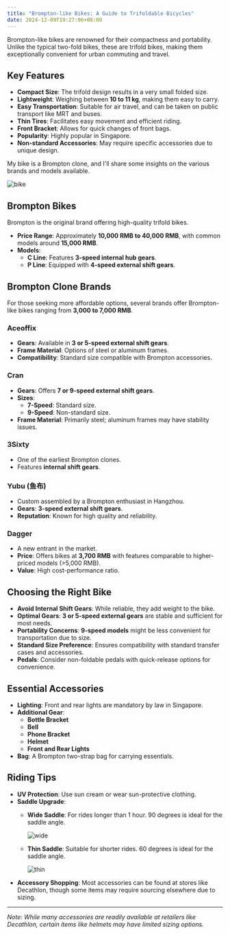 ```yaml
---
title: "Brompton-like Bikes: A Guide to Trifoldable Bicycles"
date: 2024-12-09T19:27:06+08:00
---
```

Brompton-like bikes are renowned for their compactness and portability. Unlike the typical two-fold bikes, these are trifold bikes, making them exceptionally convenient for urban commuting and travel.

## Key Features

- **Compact Size**: The trifold design results in a very small folded size.
- **Lightweight**: Weighing between **10 to 11 kg**, making them easy to carry.
- **Easy Transportation**: Suitable for air travel, and can be taken on public transport like MRT and buses.
- **Thin Tires**: Facilitates easy movement and efficient riding.
- **Front Bracket**: Allows for quick changes of front bags.
- **Popularity**: Highly popular in Singapore.
- **Non-standard Accessories**: May require specific accessories due to unique design.

My bike is a Brompton clone, and I'll share some insights on the various brands and models available.

![bike](/posts/images/20241210_093935_BAD44C59-7EF9-428A-8AA3-C81C46B01A9A.JPG)

## Brompton Bikes

Brompton is the original brand offering high-quality trifold bikes.

- **Price Range**: Approximately **10,000 RMB to 40,000 RMB**, with common models around **15,000 RMB**.
- **Models**:
  - **C Line**: Features **3-speed internal hub gears**.
  - **P Line**: Equipped with **4-speed external shift gears**.

## Brompton Clone Brands

For those seeking more affordable options, several brands offer Brompton-like bikes ranging from **3,000 to 7,000 RMB**.

### Aceoffix

- **Gears**: Available in **3 or 5-speed external shift gears**.
- **Frame Material**: Options of steel or aluminum frames.
- **Compatibility**: Standard size compatible with Brompton accessories.

### Cran

- **Gears**: Offers **7 or 9-speed external shift gears**.
- **Sizes**:
  - **7-Speed**: Standard size.
  - **9-Speed**: Non-standard size.
- **Frame Material**: Primarily steel; aluminum frames may have stability issues.

### 3Sixty

- One of the earliest Brompton clones.
- Features **internal shift gears**.

### Yubu (鱼布)

- Custom assembled by a Brompton enthusiast in Hangzhou.
- **Gears**: **3-speed external shift gears**.
- **Reputation**: Known for high quality and reliability.

### Dagger

- A new entrant in the market.
- **Price**: Offers bikes at **3,700 RMB** with features comparable to higher-priced models (>5,000 RMB).
- **Value**: High cost-performance ratio.

## Choosing the Right Bike

- **Avoid Internal Shift Gears**: While reliable, they add weight to the bike.
- **Optimal Gears**: **3 or 5-speed external gears** are stable and sufficient for most needs.
- **Portability Concerns**: **9-speed models** might be less convenient for transportation due to size.
- **Standard Size Preference**: Ensures compatibility with standard transfer cases and accessories.
- **Pedals**: Consider non-foldable pedals with quick-release options for convenience.

## Essential Accessories

- **Lighting**: Front and rear lights are mandatory by law in Singapore.
- **Additional Gear**:
  - **Bottle Bracket**
  - **Bell**
  - **Phone Bracket**
  - **Helmet**
  - **Front and Rear Lights**
- **Bag**: A Brompton two-strap bag for carrying essentials.

## Riding Tips

- **UV Protection**: Use sun cream or wear sun-protective clothing.
- **Saddle Upgrade**:
  - **Wide Saddle**: For rides longer than 1 hour. 90 degrees is ideal for the saddle angle.

    ![wide](/posts/images/20241209_213208_IMG_6425.jpg)
  - **Thin Saddle**: Suitable for shorter rides. 60 degrees is ideal for the saddle angle.

    ![thin](/posts/images/20241209_213223_IMG_6424.jpg)
- **Accessory Shopping**: Most accessories can be found at stores like Decathlon, though some items may require sourcing elsewhere due to sizing.

---

*Note: While many accessories are readily available at retailers like Decathlon, certain items like helmets may have limited sizing options.*
